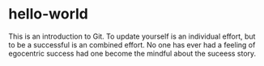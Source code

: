 # hello-world
This is an introduction to Git.
To update yourself is an individual effort, but to be a successful is an combined effort. No one has ever had a feeling of egocentric success had one become the mindful about the suceess story.
